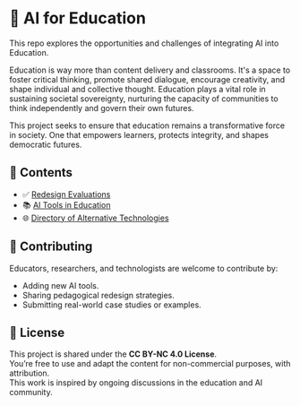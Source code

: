 # 🤖 AI for Education

This repo explores the opportunities and challenges of integrating AI into Education.

Education is way more than content delivery and classrooms. It's a space to foster critical thinking, promote shared dialogue, encourage creativity, and shape individual and collective thought. Education plays a vital role in sustaining societal sovereignty, nurturing the capacity of communities to think independently and govern their own futures.

This project seeks to ensure that education remains a transformative force in society. One that empowers learners, protects integrity, and shapes democratic futures.


## 📑 Contents

- ✅ [Redesign Evaluations](https://github.com/dlopezyse/edu-ai-hacks/blob/main/Redesign%20Evaluations.md) 
- 📚 [AI Tools in Education](https://github.com/dlopezyse/edu-ai-hacks/blob/main/AI%20Tools%20in%20Education.md)
- 🌐 [Directory of Alternative Technologies](https://github.com/dlopezyse/AI-for-Education/blob/main/Directory%20of%20Alternative%20Technologies.md)
 
## 🤝 Contributing

Educators, researchers, and technologists are welcome to contribute by:  
- Adding new AI tools.  
- Sharing pedagogical redesign strategies.  
- Submitting real-world case studies or examples.  

## 📜 License

This project is shared under the **CC BY-NC 4.0 License**.  
You’re free to use and adapt the content for non-commercial purposes, with attribution.  
This work is inspired by ongoing discussions in the education and AI community.

